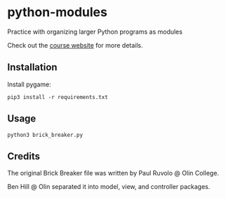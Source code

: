 # python-modules

Practice with organizing larger Python programs as modules

Check out the [course website](https://sd17spring.github.io/day/day-21/) for more details.

## Installation

Install pygame:

    pip3 install -r requirements.txt

## Usage

    python3 brick_breaker.py

## Credits

The original Brick Breaker file was written by Paul Ruvolo @ Olin College.

Ben Hill @ Olin separated it into model, view, and controller packages.
